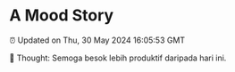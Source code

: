# A Mood Story

⏰ Updated on Thu, 30 May 2024 16:05:53 GMT

💭 Thought: Semoga besok lebih produktif daripada hari ini.

